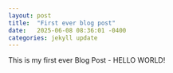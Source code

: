 ```yaml
---
layout: post
title:  "First ever blog post"
date:   2025-06-08 08:36:01 -0400
categories: jekyll update
---
```


This is my first ever Blog Post - HELLO WORLD! 